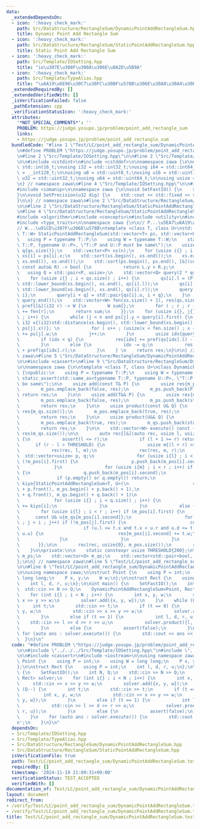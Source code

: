 ```yaml
---
data:
  _extendedDependsOn:
  - icon: ':heavy_check_mark:'
    path: Src/DataStructure/RectangleSum/DynamicPointAddRectangleSum.hpp
    title: Dynamic Point Add Rectangle Sum
  - icon: ':heavy_check_mark:'
    path: Src/DataStructure/RectangleSum/StaticPointAddRectangleSum.hpp
    title: Static Point Add Rectangle Sum
  - icon: ':heavy_check_mark:'
    path: Src/Template/IOSetting.hpp
    title: "io\u307E\u308F\u308A\u306E\u8A2D\u5B9A"
  - icon: ':heavy_check_mark:'
    path: Src/Template/TypeAlias.hpp
    title: "\u6A19\u6E96\u30C7\u30FC\u30BF\u578B\u306E\u30A8\u30A4\u30EA\u30A2\u30B9"
  _extendedRequiredBy: []
  _extendedVerifiedWith: []
  _isVerificationFailed: false
  _pathExtension: cpp
  _verificationStatusIcon: ':heavy_check_mark:'
  attributes:
    '*NOT_SPECIAL_COMMENTS*': ''
    PROBLEM: https://judge.yosupo.jp/problem/point_add_rectangle_sum
    links:
    - https://judge.yosupo.jp/problem/point_add_rectangle_sum
  bundledCode: "#line 1 \"Test/LC/point_add_rectangle_sum/DynamicPointAddRectangleSum.test.cpp\"\
    \n#define PROBLEM \"https://judge.yosupo.jp/problem/point_add_rectangle_sum\"\n\
    \n#line 2 \"Src/Template/IOSetting.hpp\"\n\n#line 2 \"Src/Template/TypeAlias.hpp\"\
    \n\n#include <cstdint>\n#include <cstddef>\n\nnamespace zawa {\n\nusing i16 =\
    \ std::int16_t;\nusing i32 = std::int32_t;\nusing i64 = std::int64_t;\nusing i128\
    \ = __int128_t;\n\nusing u8 = std::uint8_t;\nusing u16 = std::uint16_t;\nusing\
    \ u32 = std::uint32_t;\nusing u64 = std::uint64_t;\n\nusing usize = std::size_t;\n\
    \n} // namespace zawa\n#line 4 \"Src/Template/IOSetting.hpp\"\n\n#include <iostream>\n\
    #include <iomanip>\n\nnamespace zawa {\n\nvoid SetFastIO() {\n    std::cin.tie(nullptr)->sync_with_stdio(false);\n\
    }\n\nvoid SetPrecision(u32 dig) {\n    std::cout << std::fixed << std::setprecision(dig);\n\
    }\n\n} // namespace zawa\n#line 2 \"Src/DataStructure/RectangleSum/DynamicPointAddRectangleSum.hpp\"\
    \n\n#line 2 \"Src/DataStructure/RectangleSum/StaticPointAddRectangleSum.hpp\"\n\
    \n#line 4 \"Src/DataStructure/RectangleSum/StaticPointAddRectangleSum.hpp\"\n\n\
    #include <algorithm>\n#include <concepts>\n#include <utility>\n#include <vector>\n\
    #include <type_traits>\n\nnamespace zawa {\n\n// P...\u5EA7\u6A19\u306E\u578B\n\
    // W...\u91CD\u307F\u306E\u578B\ntemplate <class T, class U>\nstd::vector<typename\
    \ T::W> StaticPointAddRectangleSum(std::vector<T> ps, std::vector<U> qs) {\n \
    \   using P = typename T::P;\n    using W = typename T::W;\n    static_assert(std::same_as<typename\
    \ T::P, typename U::P>, \"T::P and U::P must be same\");\n    usize n{ps.size()},\
    \ q{qs.size()};\n    std::vector<P> xs(n);\n    for (usize i{} ; i < n ; i++)\
    \ xs[i] = ps[i].x;\n    std::sort(xs.begin(), xs.end());\n    xs.erase(std::unique(xs.begin(),\
    \ xs.end()), xs.end());\n    std::sort(ps.begin(), ps.end(), [&](const auto& L,\
    \ const auto& R) -> bool {\n            return L.y < R.y;\n            });\n \
    \   using Q = std::pair<P, usize>;\n    std::vector<Q> query(2 * qs.size());\n\
    \    for (usize i{} ; i < qs.size() ; i++) {\n        qs[i].l = (P)std::distance(xs.begin(),\
    \ std::lower_bound(xs.begin(), xs.end(), qs[i].l));\n        qs[i].r = (P)std::distance(xs.begin(),\
    \ std::lower_bound(xs.begin(), xs.end(), qs[i].r));\n        query[i] = std::pair{qs[i].d,\
    \ i};\n        query[i + q] = std::pair{qs[i].u, i + q};\n    }\n    std::sort(query.begin(),\
    \ query.end());\n    std::vector<W> fen(xs.size() + 1), res(qs.size());\n    auto\
    \ pref{[&](i32 r) -> W {\n        W sum{};\n        for ( ; r ; r -= r & -r) sum\
    \ += fen[r];\n        return sum;\n    }};\n    for (usize i{}, j{} ; i < query.size()\
    \ ; i++) {\n        while (j < n and ps[j].y < query[i].first) {\n           \
    \ i32 x{(i32)std::distance(xs.begin(), std::lower_bound(xs.begin(), xs.end(),\
    \ ps[j].x))}; \n            for ( x++ ; (usize)x < fen.size() ; x += x & -x) fen[x]\
    \ += ps[j].w;\n            j++;\n        }\n        usize idx{query[i].second};\n\
    \        if (idx < q) {\n            res[idx] += pref(qs[idx].l) - pref(qs[idx].r);\n\
    \        }\n        else {\n            idx -= q;\n            res[idx] += -pref(qs[idx].l)\
    \ + pref(qs[idx].r);\n        }\n    } \n    return res;\n}\n\n} // namespace\
    \ zawa\n#line 5 \"Src/DataStructure/RectangleSum/DynamicPointAddRectangleSum.hpp\"\
    \n\n#include <cassert>\n#line 9 \"Src/DataStructure/RectangleSum/DynamicPointAddRectangleSum.hpp\"\
    \n\nnamespace zawa {\n\ntemplate <class T, class U>\nclass DynamicPointAddRectangleSum\
    \ {\npublic:\n    using P = typename T::P;\n    using W = typename T::W;\n   \
    \ static_assert(std::same_as<typename T::P, typename U::P>, \"T::P and U::P must\
    \ be same\");\n\n    usize add(const T& P) {\n        usize res{m_ps.size()};\n\
    \        m_pos.emplace_back(false, res);\n        m_ps.push_back(P);\n       \
    \ return res;\n    }\n\n    usize add(T&& P) {\n        usize res{m_ps.size()};\n\
    \        m_pos.emplace_back(false, res);\n        m_ps.push_back(std::move(P));\n\
    \        return res;\n    }\n\n    usize product(const U& Q) {\n        usize\
    \ res{m_qs.size()};\n        m_pos.emplace_back(true, res);\n        m_qs.push_back(Q);\n\
    \        return res;\n    }\n\n    usize product(U&& Q) {\n        usize res{m_qs.size()};\n\
    \        m_pos.emplace_back(true, res);\n        m_qs.push_back(std::move(Q));\n\
    \        return res;\n    }\n\n    std::vector<W> execute() const {\n        std::vector<W>\
    \ res(m_qs.size());\n\n        auto rec{[&](auto rec, usize l, usize r) -> void\
    \ {\n            assert(l <= r);\n            if (l + 1 >= r) return;\n      \
    \      if (r - l > THRESHOLD) {\n                usize m{(l + r) >> 1};\n    \
    \            rec(rec, l, m);\n                rec(rec, m, r);\n              \
    \  std::vector<usize> p, q;\n                for (usize i{l} ; i < m ; i++) if\
    \ (!m_pos[i].first) {\n                    p.push_back(m_pos[i].second);\n   \
    \             }\n                for (usize i{m} ; i < r ; i++) if (m_pos[i].first)\
    \ {\n                    q.push_back(m_pos[i].second);\n                }\n  \
    \              if (p.empty() or q.empty()) return;\n                std::vector<W>\
    \ kiyo{StaticPointAddRectangleSum<T, U>(\n                        std::vector<T>(m_ps.begin()\
    \ + p.front(), m_ps.begin() + p.back() + 1),\n                        std::vector<U>(m_qs.begin()\
    \ + q.front(), m_qs.begin() + q.back() + 1)\n                        )};\n   \
    \             for (usize i{} ; i < q.size() ; i++) {\n                    res[q[i]]\
    \ += kiyo[i];\n                }\n            }\n            else {\n        \
    \        for (usize i{l} ; i < r ; i++) if (m_pos[i].first) {\n              \
    \      const U& u{m_qs[m_pos[i].second]};\n                    for (usize j{l}\
    \ ; j < i ; j++) if (!m_pos[j].first) {\n                        const T& t{m_ps[m_pos[j].second]};\n\
    \                        if (u.l <= t.x and t.x < u.r and u.d <= t.y and t.y <\
    \ u.u) {\n                            res[m_pos[i].second] += t.w;\n         \
    \               }\n                    }\n                }\n            }\n \
    \       }};\n\n        rec(rec, usize{0}, m_pos.size());\n        return res;\n\
    \    }\n\nprivate:\n\n    static constexpr usize THRESHOLD{200};\n\n    std::vector<T>\
    \ m_ps;\n    std::vector<U> m_qs;\n    std::vector<std::pair<bool, usize>> m_pos;\n\
    };\n\n} // namespace zawa\n#line 5 \"Test/LC/point_add_rectangle_sum/DynamicPointAddRectangleSum.test.cpp\"\
    \n\n#line 8 \"Test/LC/point_add_rectangle_sum/DynamicPointAddRectangleSum.test.cpp\"\
    \n\nusing namespace zawa;\n\nstruct Point {\n    using P = int;\n    using W =\
    \ long long;\n    P x, y;\n    W w;\n};\n\nstruct Rect {\n    using P = int;\n\
    \    int l, d, r, u;\n};\n\nint main() {\n    SetFastIO();\n    int N, Q;\n  \
    \  std::cin >> N >> Q;\n    DynamicPointAddRectangleSum<Point, Rect> solver;\n\
    \    for (int i{} ; i < N ; i++) {\n        int x, y, w;\n        std::cin >>\
    \ x >> y >> w;\n        solver.add({x, y, w});\n    }\n    while (Q--) {\n   \
    \     int t;\n        std::cin >> t;\n        if (t == 0) {\n            int x,\
    \ y, w;\n            std::cin >> x >> y >> w;\n            solver.add({x, y, w});\n\
    \        }\n        else if (t == 1) {\n            int l, d, r, u;\n        \
    \    std::cin >> l >> d >> r >> u;\n            solver.product({l, d, r, u});\n\
    \        }\n        else {\n            assert(false);\n        }\n    }\n   \
    \ for (auto ans : solver.execute()) {\n        std::cout << ans << '\\n';\n  \
    \  }\n}\n"
  code: "#define PROBLEM \"https://judge.yosupo.jp/problem/point_add_rectangle_sum\"\
    \n\n#include \"../../../Src/Template/IOSetting.hpp\"\n#include \"../../../Src/DataStructure/RectangleSum/DynamicPointAddRectangleSum.hpp\"\
    \n\n#include <cassert>\n#include <iostream>\n\nusing namespace zawa;\n\nstruct\
    \ Point {\n    using P = int;\n    using W = long long;\n    P x, y;\n    W w;\n\
    };\n\nstruct Rect {\n    using P = int;\n    int l, d, r, u;\n};\n\nint main()\
    \ {\n    SetFastIO();\n    int N, Q;\n    std::cin >> N >> Q;\n    DynamicPointAddRectangleSum<Point,\
    \ Rect> solver;\n    for (int i{} ; i < N ; i++) {\n        int x, y, w;\n   \
    \     std::cin >> x >> y >> w;\n        solver.add({x, y, w});\n    }\n    while\
    \ (Q--) {\n        int t;\n        std::cin >> t;\n        if (t == 0) {\n   \
    \         int x, y, w;\n            std::cin >> x >> y >> w;\n            solver.add({x,\
    \ y, w});\n        }\n        else if (t == 1) {\n            int l, d, r, u;\n\
    \            std::cin >> l >> d >> r >> u;\n            solver.product({l, d,\
    \ r, u});\n        }\n        else {\n            assert(false);\n        }\n\
    \    }\n    for (auto ans : solver.execute()) {\n        std::cout << ans << '\\\
    n';\n    }\n}\n"
  dependsOn:
  - Src/Template/IOSetting.hpp
  - Src/Template/TypeAlias.hpp
  - Src/DataStructure/RectangleSum/DynamicPointAddRectangleSum.hpp
  - Src/DataStructure/RectangleSum/StaticPointAddRectangleSum.hpp
  isVerificationFile: true
  path: Test/LC/point_add_rectangle_sum/DynamicPointAddRectangleSum.test.cpp
  requiredBy: []
  timestamp: '2024-11-19 21:09:31+09:00'
  verificationStatus: TEST_ACCEPTED
  verifiedWith: []
documentation_of: Test/LC/point_add_rectangle_sum/DynamicPointAddRectangleSum.test.cpp
layout: document
redirect_from:
- /verify/Test/LC/point_add_rectangle_sum/DynamicPointAddRectangleSum.test.cpp
- /verify/Test/LC/point_add_rectangle_sum/DynamicPointAddRectangleSum.test.cpp.html
title: Test/LC/point_add_rectangle_sum/DynamicPointAddRectangleSum.test.cpp
---
```

